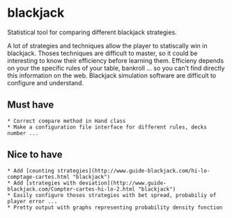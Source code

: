 blackjack
=========

Statistical tool for comparing different blackjack strategies.

A lot of strategies and techniques allow the player to statiscally win in
blackjack. Thoses techniques are difficult to master, so it could be interesting
to know their efficiency before learning them. Efficieny depends on your the
specific rules of your table, bankroll ... so you can't find directly this
information on the web. Blackjack simulation software are difficult to configure
and understand.


Must have
---------
    * Correct compare method in Hand class
    * Make a configuration file interface for different rules, decks number ...

Nice to have
------------
    * Add [counting strategies](http://www.guide-blackjack.com/hi-lo-comptage-cartes.html "blackjack")
    * Add [strategies with deviation](http://www.guide-blackjack.com/Compter-cartes-hi-lo-2.html "blackjack")
    * Easily configure thoses strategies with bet spread, probabiliy of player error ...
    * Pretty output with graphs representing probability density fonction
